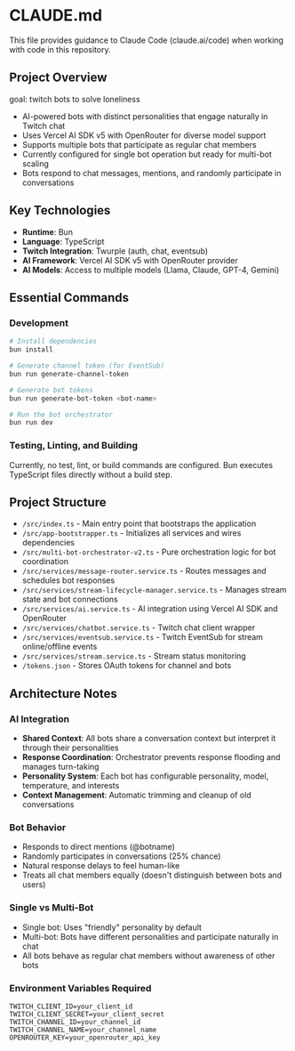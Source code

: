 # CLAUDE.md

This file provides guidance to Claude Code (claude.ai/code) when working with code in this repository.

## Project Overview

goal: twitch bots to solve loneliness

- AI-powered bots with distinct personalities that engage naturally in Twitch chat
- Uses Vercel AI SDK v5 with OpenRouter for diverse model support
- Supports multiple bots that participate as regular chat members
- Currently configured for single bot operation but ready for multi-bot scaling
- Bots respond to chat messages, mentions, and randomly participate in conversations

## Key Technologies

- **Runtime**: Bun
- **Language**: TypeScript
- **Twitch Integration**: Twurple (auth, chat, eventsub)
- **AI Framework**: Vercel AI SDK v5 with OpenRouter provider
- **AI Models**: Access to multiple models (Llama, Claude, GPT-4, Gemini)

## Essential Commands

### Development

```bash
# Install dependencies
bun install

# Generate channel token (for EventSub)
bun run generate-channel-token

# Generate bot tokens
bun run generate-bot-token <bot-name>

# Run the bot orchestrator
bun run dev
```

### Testing, Linting, and Building

Currently, no test, lint, or build commands are configured. Bun executes TypeScript files directly without a build step.

## Project Structure

- `/src/index.ts` - Main entry point that bootstraps the application
- `/src/app-bootstrapper.ts` - Initializes all services and wires dependencies
- `/src/multi-bot-orchestrator-v2.ts` - Pure orchestration logic for bot coordination
- `/src/services/message-router.service.ts` - Routes messages and schedules bot responses
- `/src/services/stream-lifecycle-manager.service.ts` - Manages stream state and bot connections
- `/src/services/ai.service.ts` - AI integration using Vercel AI SDK and OpenRouter
- `/src/services/chatbot.service.ts` - Twitch chat client wrapper
- `/src/services/eventsub.service.ts` - Twitch EventSub for stream online/offline events
- `/src/services/stream.service.ts` - Stream status monitoring
- `/tokens.json` - Stores OAuth tokens for channel and bots

## Architecture Notes

### AI Integration

- **Shared Context**: All bots share a conversation context but interpret it through their personalities
- **Response Coordination**: Orchestrator prevents response flooding and manages turn-taking
- **Personality System**: Each bot has configurable personality, model, temperature, and interests
- **Context Management**: Automatic trimming and cleanup of old conversations

### Bot Behavior

- Responds to direct mentions (@botname)
- Randomly participates in conversations (25% chance)
- Natural response delays to feel human-like
- Treats all chat members equally (doesn't distinguish between bots and users)

### Single vs Multi-Bot

- Single bot: Uses "friendly" personality by default
- Multi-bot: Bots have different personalities and participate naturally in chat
- All bots behave as regular chat members without awareness of other bots

### Environment Variables Required

```
TWITCH_CLIENT_ID=your_client_id
TWITCH_CLIENT_SECRET=your_client_secret
TWITCH_CHANNEL_ID=your_channel_id
TWITCH_CHANNEL_NAME=your_channel_name
OPENROUTER_KEY=your_openrouter_api_key
```
